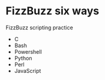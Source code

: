 # FizzBuzz six ways

FizzBuzz scripting practice
- C
- Bash
- Powershell
- Python
- Perl
- JavaScript
